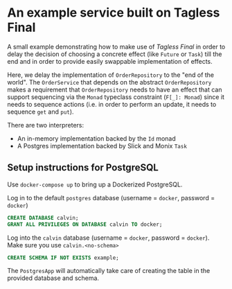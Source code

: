 # An example service built on Tagless Final

A small example demonstrating how to make use of *Tagless Final* in order to delay the decision
of choosing a concrete effect (like `Future` or `Task`) till the end and in order to provide easily
swappable implementation of effects. 

Here, we delay the implementation of `OrderRepository` to the "end of the world". The `OrderService` that depends on the 
abstract `OrderRepository` makes a requirement that `OrderRepository` needs to have an effect that can support 
sequencing via the `Monad` typeclass constraint (`F[_]: Monad`) since it needs to sequence actions (i.e. in order to 
perform an update, it needs to sequence `get` and `put`).

There are two interpreters:
- An in-memory implementation backed by the `Id` monad
- A Postgres implementation backed by Slick and Monix `Task`

## Setup instructions for PostgreSQL
Use `docker-compose up` to bring up a Dockerized PostgreSQL.

Log in to the default `postgres` database (username = `docker`, password = `docker`)
```sql
CREATE DATABASE calvin;
GRANT ALL PRIVILEGES ON DATABASE calvin TO docker;
```

Log into the `calvin` database (username = `docker`, password = `docker`). 
Make sure you use `calvin.<no-schema>`
```sql
CREATE SCHEMA IF NOT EXISTS example;
```

The `PostgresApp` will automatically take care of creating the table in the provided
database and schema. 
